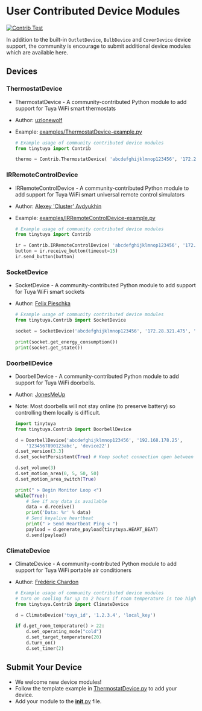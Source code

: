 # User Contributed Device Modules

[![Contrib Test](https://github.com/jasonacox/tinytuya/actions/workflows/contrib.yml/badge.svg)](https://github.com/jasonacox/tinytuya/actions/workflows/contrib.yml)

In addition to the built-in `OutletDevice`, `BulbDevice` and `CoverDevice` device support, the community is encourage to submit additional device modules which are available here.

## Devices

### ThermostatDevice

*  ThermostatDevice - A community-contributed Python module to add support for Tuya WiFi smart thermostats
* Author: [uzlonewolf](https://github.com/uzlonewolf)
* Example: [examples/ThermostatDevice-example.py](https://github.com/jasonacox/tinytuya/blob/master/examples/Contrib/ThermostatDevice-example.py)

    ```python
    # Example usage of community contributed device modules
    from tinytuya import Contrib

    thermo = Contrib.ThermostatDevice( 'abcdefghijklmnop123456', '172.28.321.475', '1234567890123abc' )
    ```

### IRRemoteControlDevice

* IRRemoteControlDevice - A community-contributed Python module to add support for Tuya WiFi smart universal remote control simulators
* Author: [Alexey 'Cluster' Avdyukhin](https://github.com/clusterm)
* Example: [examples/IRRemoteControlDevice-example.py](https://github.com/jasonacox/tinytuya/blob/master/examples/Contrib/IRRemoteControlDevice-example.py)

    ```python
    # Example usage of community contributed device modules
    from tinytuya import Contrib

    ir = Contrib.IRRemoteControlDevice( 'abcdefghijklmnop123456', '172.28.321.475', '1234567890123abc' )
    button = ir.receive_button(timeout=15)
    ir.send_button(button)
    ```

### SocketDevice

* SocketDevice - A community-contributed Python module to add support for Tuya WiFi smart sockets
* Author: [Felix Pieschka](https://github.com/Felix-Pi)

    ```python
    # Example usage of community contributed device modules
    from tinytuya.Contrib import SocketDevice

    socket = SocketDevice('abcdefghijklmnop123456', '172.28.321.475', '', version=3.3)
    
    print(socket.get_energy_consumption())
    print(socket.get_state())
    ```

### DoorbellDevice

* DoorbellDevice - A community-contributed Python module to add support for Tuya WiFi doorbells.
* Author: [JonesMeUp](https://github.com/jonesMeUp)
* Note: Most doorbells will not stay online (to preserve battery) so controlling them locally is difficult.

    ```python
    import tinytuya
    from tinytuya.Contrib import DoorbellDevice

    d = DoorbellDevice('abcdefghijklmnop123456', '192.168.178.25', 
        '1234567890123abc', 'device22')
    d.set_version(3.3)
    d.set_socketPersistent(True) # Keep socket connection open between commands

    d.set_volume(3)
    d.set_motion_area(0, 5, 50, 50)
    d.set_motion_area_switch(True)

    print(" > Begin Monitor Loop <")
    while(True):
        # See if any data is available
        data = d.receive()
        print('Data: %r' % data)
        # Send keyalive heartbeat
        print(" > Send Heartbeat Ping < ")
        payload = d.generate_payload(tinytuya.HEART_BEAT)
        d.send(payload)
    ```

### ClimateDevice

* ClimateDevice - A community-contributed Python module to add support for Tuya WiFi portable air conditioners
* Author: [Frédéric Chardon](https://github.com/fr3dz10)

    ```python
    # Example usage of community contributed device modules
    # turn on cooling for up to 2 hours if room temperature is too high
    from tinytuya.Contrib import ClimateDevice

    d = ClimateDevice('tuya_id', '1.2.3.4', 'local_key')

    if d.get_room_temperature() > 22:
        d.set_operating_mode("cold")
        d.set_target_temperature(20)
        d.turn_on()
        d.set_timer(2)
    ```

## Submit Your Device

* We welcome new device modules!
* Follow the template example in [ThermostatDevice.py](ThermostatDevice.py) to add your device.
* Add your module to the [__init__.py](__init__.py) file.
